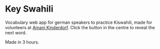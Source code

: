 # Key Swahili

Vocabulary web app for german speakers to practice Kiswahili, made for volunteers at [Amani Kinderdorf](https://www.amani-kinderdorf.de/).
Click the button in the centre to reveal the next word.

Made in 3 hours.